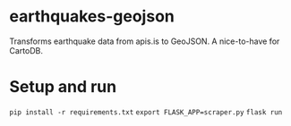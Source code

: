 # earthquakes-geojson
Transforms earthquake data from apis.is to GeoJSON. A nice-to-have for CartoDB.

# Setup and run
`pip install -r requirements.txt`
`export FLASK_APP=scraper.py`
`flask run`